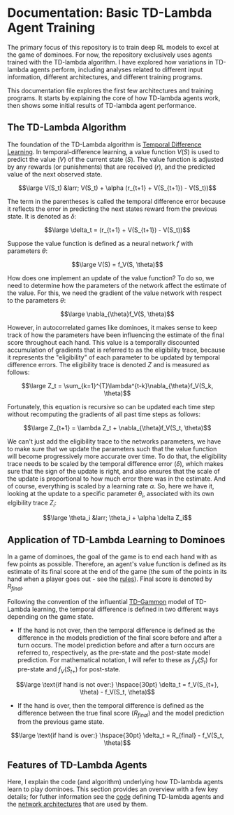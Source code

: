 # Documentation: Basic TD-Lambda Agent Training

The primary focus of this repository is to train deep RL models to excel at 
the game of dominoes. For now, the repository exclusively uses agents trained
with the TD-lambda algorithm. I have explored how variations in TD-lambda 
agents perform, including analyses related to different input information, 
different architectures, and different training programs. 

This documentation file explores the first few architectures and training 
programs. It starts by explaining the core of how TD-lambda agents work, then
shows some initial results of TD-lambda agent performance. 

## The TD-Lambda Algorithm
The foundation of the TD-Lambda algorithm is 
[Temporal Difference Learning](https://en.wikipedia.org/wiki/Temporal_difference_learning).
In temporal-difference learning, a value function $V(S)$ is used to predict 
the value ($V$) of the current state ($S$). The value function is adjusted by
any rewards (or punishments) that are received ($r$), and the predicted
value of the next observed state. 

$$\large V(S_t) &larr; V(S_t) + \alpha (r_{t+1} + V(S_{t+1}) - V(S_t))$$

The term in the parentheses is called the temporal difference error because it
reflects the error in predicting the next states reward from the previous 
state. It is denoted as $\delta$:

$$\large \delta_t = (r_{t+1} + V(S_{t+1}) - V(S_t))$$ 

Suppose the value function is defined as a neural network $f$ with parameters 
$\theta$: 

$$\large V(S) = f_V(S, \theta)$$ 

How does one implement an update of the value function? To do so, we need to
determine how the parameters of the network affect the estimate of the value.
For this, we need the gradient of the value network with respect to the 
parameters $\theta$:

$$\large \nabla_{\theta}f_V(S, \theta)$$

However, in autocorrelated games like dominoes, it makes sense to keep track
of how the parameters have been influencing the estimate of the final score
throughout each hand. This value is a temporally discounted accumulation of
gradients that is referred to as the eligibility trace, because it represents
the "eligibility" of each parameter to be updated by temporal difference 
errors. The eligibility trace is denoted $Z$ and is measured as follows:

$$\large Z_t = \sum_{k=1}^{T}\lambda^{t-k}\nabla_{\theta}f_V(S_k, \theta)$$

Fortunately, this equation is recursive so can be updated each time step 
without recomputing the gradients of all past time steps as follows:

$$\large Z_{t+1} = \lambda Z_t + \nabla_{\theta}f_V(S_t, \theta)$$

We can't just add the eligibility trace to the networks parameters, we have to
make sure that we update the parameters such that the value function will 
become progressively more accurate over time. To do that, the eligibility 
trace needs to be scaled by the temporal difference error ($\delta$), which 
makes sure that the sign of the update is right, and also ensures that the 
scale of the update is proportional to how much error there was in the 
estimate. And of course, everything is scaled by a learning rate $\alpha$. So,
here we have it, looking at the update to a specific parameter $\theta_i$, 
associated with its own elgibility trace $Z_i$:

$$\large \theta_i &larr; \theta_i + \alpha \delta Z_i$$

## Application of TD-Lambda Learning to Dominoes
In a game of dominoes, the goal of the game is to end each hand with as few
points as possible. Therefore, an agent's value function is defined as its
estimate of its final score at the end of the game (the sum of the points in
its hand when a player goes out - see the [rules](dominoeRules.md)). Final 
score is denoted by $R_{final}$. 

Following the convention of the influential 
[TD-Gammon](https://en.wikipedia.org/wiki/TD-Gammon) model of TD-Lambda 
learning, the temporal difference is defined in two different ways depending 
on the game state. 
- If the hand is not over, then the temporal difference is 
  defined as the difference in the models prediction of the final score before
  and after a turn occurs. The model prediction before and after a turn occurs 
  are referred to, respectively, as the pre-state and the post-state model 
  prediction. For mathematical notation, I will refer to these as $f_V(S_t)$ for
  pre-state and $f_V(S_{t+})$ for post-state.

$$\large \text{if hand is not over:} \hspace{30pt}
\delta_t = f_V(S_{t+}, \theta) - f_V(S_t, \theta)$$

- If the hand is over, then the temporal difference is defined as the
  difference between the true final score ($R_{final}$) and the model
  prediction from the previous game state.
  
$$\large \text{if hand is over:} \hspace{30pt}
\delta_t = R_{final} - f_V(S_t, \theta)$$



## Features of TD-Lambda Agents
Here, I explain the code (and algorithm) underlying how TD-lambda agents
learn to play dominoes. This section provides an overview with a few key
details; for futher information see the [code](../dominoes/agents/tdAgents.py)
defining TD-lambda agents and the 
[network architectures](../dominoes/networks.py) that are used by them. 








